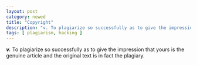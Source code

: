 ```yaml
---
layout: post
category: newed
title: "Copyright"
description: "v. To plagiarize so successfully as to give the impression that yours is the genuine article and the original text is in fact the plagiary."
tags: [ plagiarism, hacking ]
---
```


***v.*** To plagiarize so successfully as to give the impression that yours is the genuine article and the original text is in fact the plagiary.
